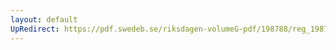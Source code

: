 ```yaml
---
layout: default
UpRedirect: https://pdf.swedeb.se/riksdagen-volumeG-pdf/198788/reg_198788__reg_01/reg_198788__reg_01_0282.pdf
---
```

